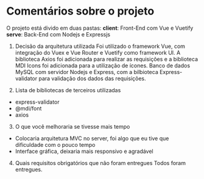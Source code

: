 Comentários sobre o projeto
===================

O projeto está divido em duas pastas:
  **client**: Front-End com Vue e Vuetify
  **serve**: Back-End com Nodejs e Expressjs

1. Decisão da arquitetura utilizada
Foi utilizado o framework Vue, com integração do Vuex e Vue Router e Vuetify como framework UI. A biblioteca Axios foi adicionada para realizar as requisições e a biblioteca MDI Icons foi adicionada para a utilização de ícones. Banco de dados MySQL com servidor Nodejs e Express, com a bilbioteca Express-validator para validação dos dados das requisições.

2. Lista de bibliotecas de terceiros utilizadas
- express-validator
- @mdi/font
- axios

3. O que você melhoraria se tivesse mais tempo
- Colocaria arquitetura MVC no server, foi algo que eu tive que dificuldade com o pouco tempo
- Interface gráfica, deixaria mais responsivo e agradável

4. Quais requisitos obrigatórios que não foram entregues
Todos foram entregues.